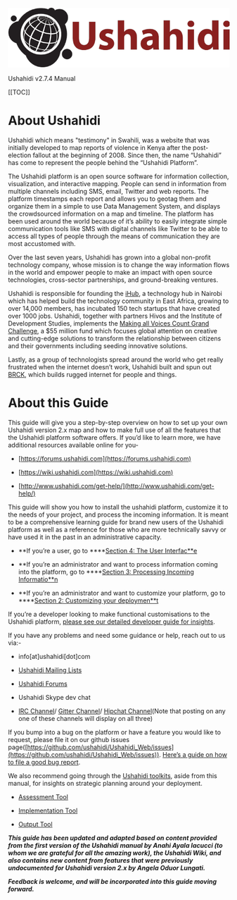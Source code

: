![image alt text](../Images/image_0.png)

Ushahidi v2.7.4 Manual

[[TOC]]

# About Ushahidi

Ushahidi which means "testimony" in Swahili, was a website that was initially developed to map reports of violence in Kenya after the post-election fallout at the beginning of 2008. Since then, the name “Ushahidi” has come to represent the people behind the “Ushahidi Platform”.

The Ushahidi platform is an open source software for information collection, visualization, and interactive mapping. People can send in information from multiple channels including SMS, email, Twitter and web reports. The platform timestamps each report and allows you to geotag them and organize them in a simple to use Data Management System, and displays the crowdsourced information on a map and timeline. The platform has been used around the world because of it’s ability to easily integrate simple communication tools like SMS with digital channels like Twitter to be able to access all types of people through the means of communication they are most accustomed with.

Over the last seven years,  Ushahidi has grown into a global non-profit technology company, whose mission is to change the way information flows in the world and empower people to make an impact with open source technologies, cross-sector partnerships, and ground-breaking ventures.

Ushahidi is responsible for founding the [iHub](http://ihub.co.ke), a technology hub in Nairobi which has helped build the technology community in East Africa, growing to over 14,000 members, has incubated 150 tech startups that have created over 1000 jobs. Ushahidi, together with partners Hivos and the Institute of Development Studies, implements the [Making all Voices Count Grand Challenge](http://makingallvoicescount.com/), a $55 million fund which focuses global attention on creative and cutting-edge solutions to transform the relationship between citizens and their governments including seeding innovative solutions.

Lastly, as a group of technologists spread around the world who get really frustrated when the internet doesn’t work, Ushahidi built and spun out [BRCK](https://brck.com), which builds rugged internet for people and things.

# About this Guide

This guide will give you a step-by-step overview on how to set up your own Ushahidi version 2.x map and how to make full use of all the features that the Ushahidi platform software offers. If you’d like to learn more, we have additional resources available online for you-

* [https://forums.ushahidi.com](https://forums.ushahidi.com)

* [https://wiki.ushahidi.com](https://wiki.ushahidi.com)

* [http://www.ushahidi.com/get-help/](http://www.ushahidi.com/get-help/)

This guide will show you how to install the ushahidi platform, customize it to the needs of your project, and process the incoming information. It is meant to be a comprehensive learning guide for brand new users of the Ushahidi platform as well as a reference for those who are more technically savvy or have used it in the past in an administrative capacity.

* **If you’re a user, go to ****[Section 4: The User Interfac**e](#heading=h.4vxhy7xlldns)

* **If you’re an administrator and want to process information coming into the platform, go to ****[Section 3: Processing Incoming Informatio**n](#heading=h.pmihqnhbe5fn)

* **If you’re an administrator and want to customize your platform, go to ****[Section 2: Customizing your deploymen**t](#heading=h.rd4rpl44wkqw)

If you’re a developer looking to make functional customisations to the Ushahidi platform, [please see our detailed developer guide for insights](https://wiki.ushahidi.com/display/WIKI/Ushahidi+v2.X+Developer+Guide).

If you have any problems and need some guidance or help, reach out to us via:-

* info[at]ushahidi[dot]com

* [Ushahidi Mailing Lists](http://list.ushahidi.com/)

* [Ushahidi Forums](https://wiki.ushahidi.com/display/WIKI/Report+a+bug)

* Ushahidi Skype dev chat

* [IRC Channel](http://irc.lc/freenode/ushahidi)/ [Gitter Channel](https://gitter.im/ushahidi/Community)/ [Hipchat Channel](https://www.hipchat.com/g9I7z8M9a)(Note that posting on any one of these channels will display on all three)

If you bump into a bug on the platform or have a feature you would like to request, please file it on our github issues page([https://github.com/ushahidi/Ushahidi_Web/issues](https://github.com/ushahidi/Ushahidi_Web/issues)). [Here’s a guide on how to file a good bug report](https://wiki.ushahidi.com/display/WIKI/Report+a+bug). 

We also recommend going through the [Ushahidi toolkits](https://wiki.ushahidi.com/display/WIKI/Ushahidi+Toolkits), aside from this manual, for insights on strategic planning around your deployment.

* [Assessment Tool](http://www.slideshare.net/Ushahidi/ush-kenya-assessmenttool101launchfinal11)

* [Implementation Tool](http://www.slideshare.net/Ushahidi/ushahidi-deployment-implementation-toolbox)

* [Output Tool](http://www.slideshare.net/Ushahidi/ushahidi-deployment-output-toolbox)

**_This guide has been updated and adapted based on content provided from the first version of the Ushahidi manual by Anahi Ayala Iacucci (to whom we are grateful for all the amazing work), the Ushahidi Wiki, and also contains new content from features that were previously undocumented for Ushahidi version 2.x by Angela Oduor Lungati._**

**_Feedback is welcome, and will be incorporated into this guide moving forward._**
